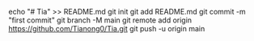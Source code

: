 echo "# Tia" >> README.md
git init
git add README.md
git commit -m "first commit"
git branch -M main
git remote add origin https://github.com/Tianong0/Tia.git
git push -u origin main

